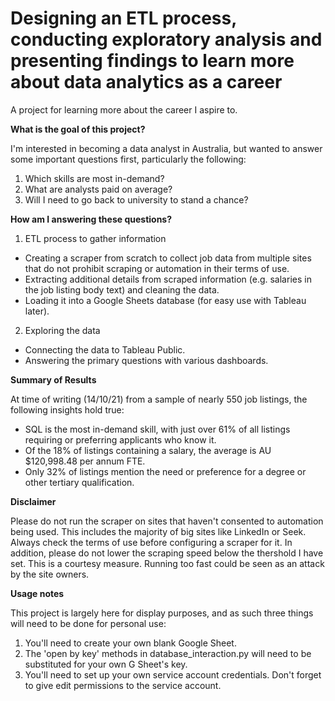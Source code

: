 # Designing an ETL process, conducting exploratory analysis and presenting findings to learn more about data analytics as a career
A project for learning more about the career I aspire to.


**What is the goal of this project?**

I'm interested in becoming a data analyst in Australia, but wanted to answer some important questions first, particularly the following:
1. Which skills are most in-demand?
2. What are analysts paid on average?
3. Will I need to go back to university to stand a chance?


**How am I answering these questions?**

1. ETL process to gather information
  * Creating a scraper from scratch to collect job data from multiple sites that do not prohibit scraping or automation in their terms of use.
  * Extracting additional details from scraped information (e.g. salaries in the job listing body text) and cleaning the data.
  * Loading it into a Google Sheets database (for easy use with Tableau later).

2. Exploring the data
  * Connecting the data to Tableau Public.
  * Answering the primary questions with various dashboards.


**Summary of Results**

At time of writing (14/10/21) from a sample of nearly 550 job listings, the following insights hold true:
* SQL is the most in-demand skill, with just over 61% of all listings requiring or preferring applicants who know it.
* Of the 18% of listings containing a salary, the average is AU $120,998.48 per annum FTE.
* Only 32% of listings mention the need or preference for a degree or other tertiary qualification.


**Disclaimer**

Please do not run the scraper on sites that haven't consented to automation being used. This includes the majority of big sites like LinkedIn or Seek. Always check the terms of use before configuring a scraper for it.
In addition, please do not lower the scraping speed below the thershold I have set. This is a courtesy measure. Running too fast could be seen as an attack by the site owners.


**Usage notes**

This project is largely here for display purposes, and as such three things will need to be done for personal use: 
  1. You'll need to create your own blank Google Sheet.
  2. The 'open by key' methods in database_interaction.py will need to be substituted for your own G Sheet's key.
  3. You'll need to set up your own service account credentials. Don't forget to give edit permissions to the service account.
